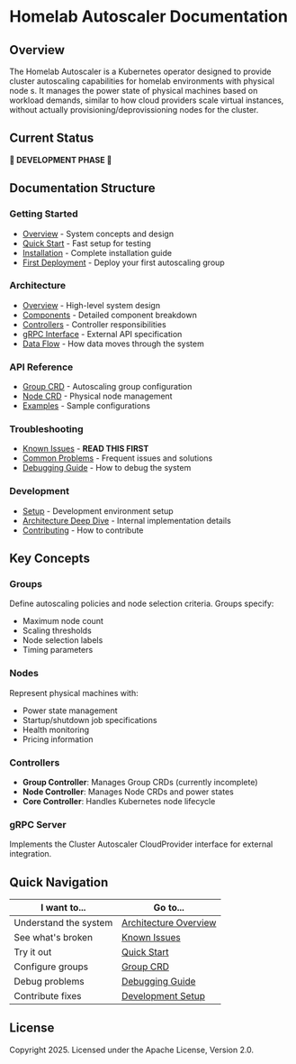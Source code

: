 # Homelab Autoscaler Documentation

## Overview

The Homelab Autoscaler is a Kubernetes operator designed to provide cluster autoscaling capabilities for homelab environments with physical node s. It manages the power state of physical machines based on workload demands, similar to how cloud providers scale virtual instances, without actually provisioning/deprovissioning nodes for the cluster.

## Current Status

**🚨 DEVELOPMENT PHASE 🚨**

## Documentation Structure

### Getting Started
- [Overview](docs/getting-started/overview.md) - System concepts and design
- [Quick Start](docs/getting-started/quick-start.md) - Fast setup for testing
- [Installation](docs/getting-started/installation.md) - Complete installation guide
- [First Deployment](docs/getting-started/first-deployment.md) - Deploy your first autoscaling group

### Architecture
- [Overview](docs/architecture/overview.md) - High-level system design
- [Components](docs/architecture/components.md) - Detailed component breakdown
- [Controllers](docs/architecture/controllers.md) - Controller responsibilities
- [gRPC Interface](docs/architecture/grpc-interface.md) - External API specification
- [Data Flow](docs/architecture/data-flow.md) - How data moves through the system

### API Reference
- [Group CRD](docs/api-reference/crds/group.md) - Autoscaling group configuration
- [Node CRD](docs/api-reference/crds/node.md) - Physical node management
- [Examples](docs/api-reference/examples/) - Sample configurations

### Troubleshooting
- [Known Issues](docs/troubleshooting/known-issues.md) - **READ THIS FIRST**
- [Common Problems](docs/troubleshooting/common-problems.md) - Frequent issues and solutions
- [Debugging Guide](docs/troubleshooting/debugging-guide.md) - How to debug the system

### Development
- [Setup](docs/development/setup.md) - Development environment setup
- [Architecture Deep Dive](docs/development/architecture-deep-dive.md) - Internal implementation details
- [Contributing](docs/development/contributing.md) - How to contribute

## Key Concepts

### Groups
Define autoscaling policies and node selection criteria. Groups specify:
- Maximum node count
- Scaling thresholds
- Node selection labels
- Timing parameters

### Nodes
Represent physical machines with:
- Power state management
- Startup/shutdown job specifications
- Health monitoring
- Pricing information

### Controllers
- **Group Controller**: Manages Group CRDs (currently incomplete)
- **Node Controller**: Manages Node CRDs and power states
- **Core Controller**: Handles Kubernetes node lifecycle

### gRPC Server
Implements the Cluster Autoscaler CloudProvider interface for external integration.

## Quick Navigation

| I want to... | Go to... |
|--------------|----------|
| Understand the system | [Architecture Overview](docs/architecture/overview.md) |
| See what's broken | [Known Issues](docs/troubleshooting/known-issues.md) |
| Try it out | [Quick Start](docs/getting-started/quick-start.md) |
| Configure groups | [Group CRD](docs/api-reference/crds/group.md) |
| Debug problems | [Debugging Guide](docs/troubleshooting/debugging-guide.md) |
| Contribute fixes | [Development Setup](docs/development/setup.md) |

## License

Copyright 2025. Licensed under the Apache License, Version 2.0.